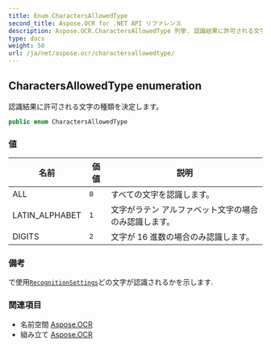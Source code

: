 ```yaml
---
title: Enum CharactersAllowedType
second_title: Aspose.OCR for .NET API リファレンス
description: Aspose.OCR.CharactersAllowedType 列挙. 認識結果に許可される文字の種類を決定します
type: docs
weight: 50
url: /ja/net/aspose.ocr/charactersallowedtype/
---
```

## CharactersAllowedType enumeration

認識結果に許可される文字の種類を決定します。

```csharp
public enum CharactersAllowedType
```

### 値

| 名前 | 価値 | 説明 |
| --- | --- | --- |
| ALL | `0` | すべての文字を認識します。 |
| LATIN_ALPHABET | `1` | 文字がラテン アルファベット文字の場合のみ認識します。 |
| DIGITS | `2` | 文字が 16 進数の場合のみ認識します。 |

### 備考

で使用[`RecognitionSettings`](../recognitionsettings/)どの文字が認識されるかを示します.

### 関連項目

* 名前空間 [Aspose.OCR](../../aspose.ocr/)
* 組み立て [Aspose.OCR](../../)


